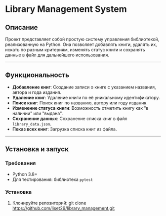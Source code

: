 # Library Management System

## Описание

Проект представляет собой простую систему управления библиотекой, реализованную на Python. Она позволяет добавлять книги, удалять их, искать по разным критериям, изменять статус книги и сохранять данные в файл для дальнейшего использования.

---

## Функциональность

- **Добавление книг**: Создание записи о книге с указанием названия, автора и года издания.
- **Удаление книг**: Удаление книги по её уникальному идентификатору.
- **Поиск книг**: Поиск книг по названию, автору или году издания.
- **Изменение статуса книги**: Возможность отметить книгу как "в наличии" или "выдана".
- **Сохранение данных**: Сохранение списка книг в файл `library_data.json`.
- **Показ всех книг**: Загрузка списка книг из файла.

---

## Установка и запуск

### Требования

- Python 3.8+
- Для тестирования: библиотека `pytest`

### Установка

1. Клонируйте репозиторий:
   git clone https://github.com/liset29/library_management.git

